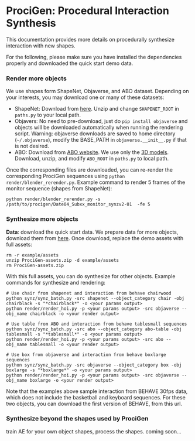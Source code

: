 # ProciGen: Procedural Interaction Synthesis 
This documentation provides more details on procedurally synthesize interaction with new shapes. 

For the following, please make sure you have installed the dependencies properly and downloaded the quick start demo data.  

### Render more objects

We use shapes form ShapeNet, Objaverse, and ABO dataset. Depending on your interests, you may download one or many of these datasets:
- ShapeNet: Download from [here](https://shapenet.org/login/). Unzip and change `SHAPENET_ROOT` in `paths.py` to your local path. 
- Objavers: No need to pre-download, just do `pip install objaverse` and objects will be downloaded automatically when running the rendering script. Warning: objaverse downloads are saved to home directory (`~/.objaverse`), 
modify the BASE_PATH in `objaverse.__init__.py` if that is not desired. 
- ABO: Download from [ABO website](https://amazon-berkeley-objects.s3.amazonaws.com/index.html#download). We use only the [3D models](https://amazon-berkeley-objects.s3.amazonaws.com/archives/abo-3dmodels.tar). Download, unzip, and modify `ABO_ROOT` in `paths.py` to local path.  

Once the corresponding files are downloaded, you can re-render the corresponding ProciGen sequences using `python render/blender_rerender.py`. Example command to render 5 frames of the monitor sequence (shapes from ShapeNet):
```shell
python render/blender_rerender.py -s /path/to/procigen/Date04_Subxx_monitor_synzv2-01  -fe 5
```

### Synthesize more objects 
**Data**: download the quick start data. We prepare data for more objects, download them from [here](https://edmond.mpg.de/file.xhtml?fileId=263842&version=7.0). Once download, replace the demo assets with full assets:
```shell
rm -r example/assets
unzip ProciGen-assets.zip -d example/assets
rm ProciGen-assets.zip
```
With this full assets, you can do synthesize for other objects. Example commands for synthesize and rendering:
```shell
# Use chair from shapenet and interaction from behave chairwood
python synz/synz_batch.py -src shapenet --object_category chair -obj chairblack -s "*chairblack*" -o <your params output>
python render/render_hoi.py -p <your params output> -src objaverse --obj_name chairblack -o <your render output>

# Use table from ABO and interaction from behave tablesmall sequences
python synz/synz_batch.py -src abo --object_category abo-table -obj tablesmall -s "*tablesmall*" -o <your params output>
python render/render_hoi.py -p <your params output> -src abo --obj_name tablesmall -o <your render output>

# Use box from objaverse and interaction from behave boxlarge sequences
python synz/synz_batch.py -src objaverse --object_category box -obj boxlarge -s "*boxlarge*" -o <your params output>
python render/render_hoi.py -p <your params output> -src objaverse --obj_name boxlarge -o <your render output>
```

Note that the examples above sample interaction from BEHAVE 30fps data, which does not include the basketball and keyboard sequences. For these two objects, you can download the first
version of BEHAVE, from this url. 

### Synthesize beyond the shapes used by ProciGen
train AE for your own object shapes, process the shapes. coming soon...

